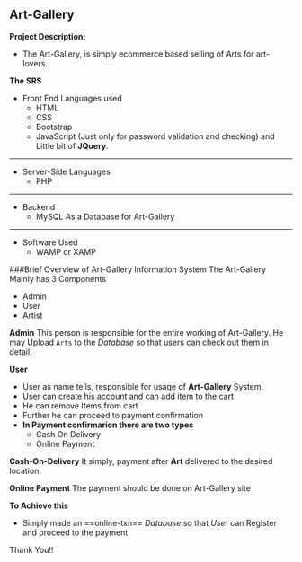 ## Art-Gallery
**Project Description:**
* The Art-Gallery, is simply ecommerce based selling of Arts for art-lovers.

**The SRS**
* Front End Languages used
	* HTML
	* CSS
	* Bootstrap
	* JavaScript (Just only for password validation and checking) and Little bit of **JQuery**.
___
* Server-Side Languages
	* PHP
___
* Backend
	* MySQL As a Database for Art-Gallery
___
* Software Used
	* WAMP or XAMP

###Brief Overview of Art-Gallery Information System
The Art-Gallery Mainly has 3 Components
* Admin
* User
* Artist

**Admin**
This person is responsible for the entire working of Art-Gallery. He may Upload `Arts` to the *Database* so that users can check out them in detail.

**User**
* User as name tells, responsible for usage of **Art-Gallery** System.
* User can create his account and can add item to the cart
* He can remove Items from cart
* Further he can proceed to payment confirmation
* **In Payment confirmarion there are two types**
	* Cash On Delivery
	* Online Payment

**Cash-On-Delivery**
It simply, payment after **Art** delivered to the desired location.

**Online Payment**
The payment should be done on Art-Gallery site

**To Achieve this**
* Simply made an ==online-txn== *Database* so that *User* can Register and proceed to the payment

Thank You!!
